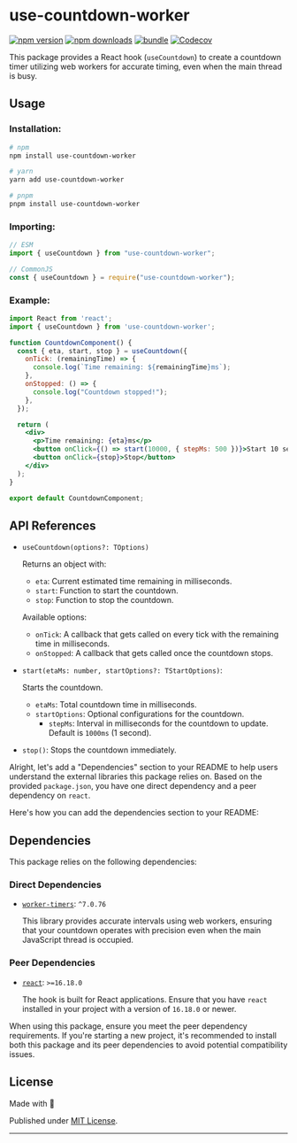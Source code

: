 # use-countdown-worker

[![npm version][npm-version-src]][npm-version-href]
[![npm downloads][npm-downloads-src]][npm-downloads-href]
[![bundle][bundle-src]][bundle-href]
[![Codecov][codecov-src]][codecov-href]

This package provides a React hook (`useCountdown`) to create a countdown timer utilizing web workers for accurate timing, even when the main thread is busy.

## Usage

### Installation:

```sh
# npm
npm install use-countdown-worker

# yarn
yarn add use-countdown-worker

# pnpm
pnpm install use-countdown-worker
```

### Importing:

```js
// ESM
import { useCountdown } from "use-countdown-worker";

// CommonJS
const { useCountdown } = require("use-countdown-worker");
```

### Example:

```jsx
import React from 'react';
import { useCountdown } from 'use-countdown-worker';

function CountdownComponent() {
  const { eta, start, stop } = useCountdown({
    onTick: (remainingTime) => {
      console.log(`Time remaining: ${remainingTime}ms`);
    },
    onStopped: () => {
      console.log("Countdown stopped!");
    },
  });

  return (
    <div>
      <p>Time remaining: {eta}ms</p>
      <button onClick={() => start(10000, { stepMs: 500 })}>Start 10 seconds Countdown with 500ms step</button>
      <button onClick={stop}>Stop</button>
    </div>
  );
}

export default CountdownComponent;
```

## API References

- `useCountdown(options?: TOptions)`

  Returns an object with:
  - `eta`: Current estimated time remaining in milliseconds.
  - `start`: Function to start the countdown.
  - `stop`: Function to stop the countdown.

  Available options:
  - `onTick`: A callback that gets called on every tick with the remaining time in milliseconds.
  - `onStopped`: A callback that gets called once the countdown stops.

- `start(etaMs: number, startOptions?: TStartOptions)`:

  Starts the countdown.
  - `etaMs`: Total countdown time in milliseconds.
  - `startOptions`: Optional configurations for the countdown.
    - `stepMs`: Interval in milliseconds for the countdown to update. Default is `1000ms` (1 second).

- `stop()`: Stops the countdown immediately.

Alright, let's add a "Dependencies" section to your README to help users understand the external libraries this package relies on. Based on the provided `package.json`, you have one direct dependency and a peer dependency on `react`.

Here's how you can add the dependencies section to your README:

## Dependencies

This package relies on the following dependencies:

### Direct Dependencies

- [`worker-timers`](https://www.npmjs.com/package/worker-timers): `^7.0.76`

  This library provides accurate intervals using web workers, ensuring that your countdown operates with precision even when the main JavaScript thread is occupied.

### Peer Dependencies

- [`react`](https://www.npmjs.com/package/react): `>=16.18.0`

  The hook is built for React applications. Ensure that you have `react` installed in your project with a version of `16.18.0` or newer.

When using this package, ensure you meet the peer dependency requirements. If you're starting a new project, it's recommended to install both this package and its peer dependencies to avoid potential compatibility issues.

## License

Made with 💛

Published under [MIT License](./LICENSE).

<!-- Badges -->

[npm-version-src]: https://img.shields.io/npm/v/use-countdown-worker?style=flat&colorA=18181B&colorB=F0DB4F
[npm-version-href]: https://npmjs.com/package/use-countdown-worker
[npm-downloads-src]: https://img.shields.io/npm/dm/use-countdown-worker?style=flat&colorA=18181B&colorB=F0DB4F
[npm-downloads-href]: https://npmjs.com/package/use-countdown-worker
[codecov-src]: https://img.shields.io/codecov/c/gh/dsfx3d/use-countdown-worker/main?style=flat&colorA=18181B&colorB=F0DB4F
[codecov-href]: https://codecov.io/gh/dsfx3d/use-countdown-worker
[bundle-src]: https://img.shields.io/bundlephobia/minzip/use-countdown-worker?style=flat&colorA=18181B&colorB=F0DB4F
[bundle-href]: https://bundlephobia.com/result?p=use-countdown-worker

---
